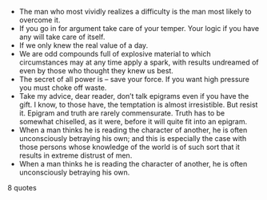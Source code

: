  - The man who most vividly realizes a difficulty is the man most likely to overcome it.
 - If you go in for argument take care of your temper. Your logic if you have any will take care of itself.
 - If we only knew the real value of a day.
 - We are odd compounds full of explosive material to which circumstances may at any time apply a spark, with results undreamed of even by those who thought they knew us best.
 - The secret of all power is – save your force. If you want high pressure you must choke off waste.
 - Take my advice, dear reader, don’t talk epigrams even if you have the gift. I know, to those have, the temptation is almost irresistible. But resist it. Epigram and truth are rarely commensurate. Truth has to be somewhat chiselled, as it were, before it will quite fit into an epigram.
 - When a man thinks he is reading the character of another, he is often unconsciously betraying his own; and this is especially the case with those persons whose knowledge of the world is of such sort that it results in extreme distrust of men.
 - When a man thinks he is reading the character of another, he is often unconsciously betraying his own.

8 quotes